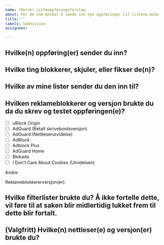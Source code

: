 ```yaml
---
name: (Norsk) Listeoppføringsforslag
about: For de som ønsker å sende inn nye oppføringer til listene mine
title: ''
labels: Submission
assignees: ''

---
```


## Hvilke(n) oppføring(er) sender du inn?
<!-- `text`-kodetekstfunksjonen kan komme til nytte, hvis du ikke ønsker å lage en lenke til nettstedet som oppføringen er for ved et uhell. -->

## Hvilke ting blokkerer, skjuler, eller fikser de(n)?
<!-- Skjermklipp er særdeles nyttige, men valgfrie. -->

## Hvilke av mine lister sender du den inn til?

## Hvilken reklameblokkerer og versjon brukte du da du skrev og testet oppføringen(e)?
<!-- For info om støttede utvidelser, besøk https://github.com/DandelionSprout/adfilt/blob/master/Wiki/Supported%20adblockers%20and%20tools.md -->
- [ ] uBlock Origin
- [ ] AdGuard (Betalt skrivebordsversjon)
- [ ] AdGuard (Nettleserutvidelse)
- [ ] AdBlock
- [ ] Adblock Plus
- [ ] AdGuard Home
- [ ] Blokada
- [ ] I Don't Care About Cookies (Utvidelsen)

Andre:

Reklameblokkererversjon(er):

## Hvilke filterlister brukte du? Å ikke fortelle dette, vil føre til at saken blir midlertidig lukket frem til dette blir fortalt.
<!-- Hvis du vil spare tid, kan du ta et skjermklipp av listeinnstillingene til reklameblokkereren din. -->

## (Valgfritt) Hvilke(n) nettleser(e) og versjon(er) brukte du?
<!-- Hvis du er i tvil, se i *Om*-siden til nettleseren din. -->
